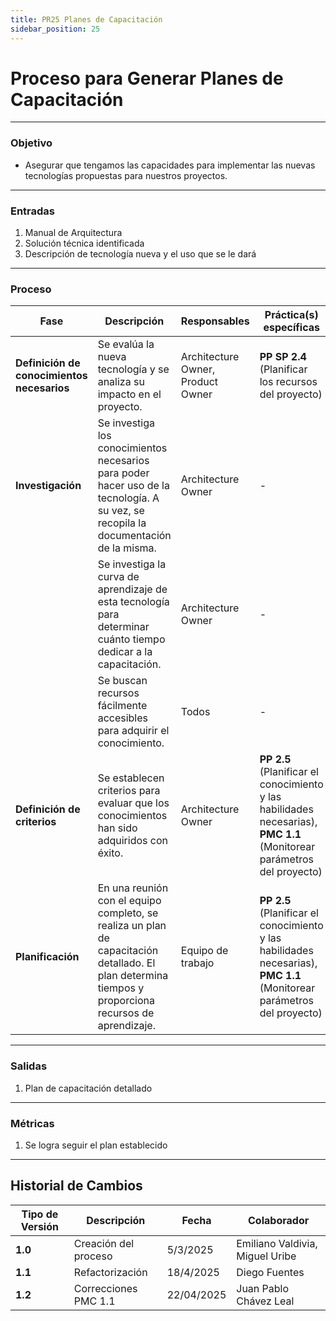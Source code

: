 ```yaml
---
title: PR25 Planes de Capacitación
sidebar_position: 25
---
```


# Proceso para Generar Planes de Capacitación

---

### Objetivo

- Asegurar que tengamos las capacidades para implementar las nuevas tecnologías propuestas para nuestros proyectos.

---

### Entradas

1. Manual de Arquitectura
2. Solución técnica identificada
3. Descripción de tecnología nueva y el uso que se le dará

---

### Proceso

| Fase                                       | Descripción                                                                                                                                           | Responsables                      | Práctica(s) específicas                                              |
| ------------------------------------------ | ----------------------------------------------------------------------------------------------------------------------------------------------------- | --------------------------------- | -------------------------------------------------------------------- |
| **Definición de conocimientos necesarios** | Se evalúa la nueva tecnología y se analiza su impacto en el proyecto.                                                                                 | Architecture Owner, Product Owner | **PP SP 2.4** (Planificar los recursos del proyecto)<br/>            |
| **Investigación**                          | Se investiga los conocimientos necesarios para poder hacer uso de la tecnología. A su vez, se recopila la documentación de la misma.                  | Architecture Owner                | -                                                                    |
|                                            | Se investiga la curva de aprendizaje de esta tecnología para determinar cuánto tiempo dedicar a la capacitación.                                      | Architecture Owner                | -                                                                    |
|                                            | Se buscan recursos fácilmente accesibles para adquirir el conocimiento.                                                                               | Todos                             | -                                                                    |
| **Definición de criterios**                | Se establecen criterios para evaluar que los conocimientos han sido adquiridos con éxito.                                                             | Architecture Owner                | **PP 2.5** (Planificar el conocimiento y las habilidades necesarias), **PMC 1.1** (Monitorear parámetros del proyecto) |
| **Planificación**                          | En una reunión con el equipo completo, se realiza un plan de capacitación detallado. El plan determina tiempos y proporciona recursos de aprendizaje. | Equipo de trabajo                 | **PP 2.5** (Planificar el conocimiento y las habilidades necesarias), **PMC 1.1** (Monitorear parámetros del proyecto) |

---

### Salidas

1. Plan de capacitación detallado

---

### Métricas

1. Se logra seguir el plan establecido

---

## Historial de Cambios

| **Tipo de Versión** | **Descripción**                               | **Fecha** | **Colaborador**                 |
| ------------------- | --------------------------------------------- | --------- | ------------------------------- |
| **1.0**             | Creación del proceso   | 5/3/2025 | Emiliano Valdivia, Miguel Uribe    |
| **1.1**             | Refactorización | 18/4/2025  | Diego Fuentes |
| **1.2** | Correcciones PMC 1.1 | 22/04/2025 | Juan Pablo Chávez Leal | 